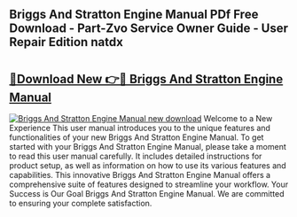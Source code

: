## Briggs And Stratton Engine Manual PDf Free Download - Part-Zvo Service Owner Guide - User Repair Edition natdx

# <h2><a href="http://bc27443.oget.top/?id=Briggs+And+Stratton+Engine+Manual">🔗Download New 👉🔴 Briggs And Stratton Engine Manual</a></h2>

[![Briggs And Stratton Engine Manual new download](https://i.imgur.com/5g1atiW.png)](http://bc27443.oget.top/?id=Briggs+And+Stratton+Engine+Manual)
Welcome to a New Experience This user manual introduces you to the unique features and functionalities of your new Briggs And Stratton Engine Manual. To get started with your Briggs And Stratton Engine Manual, please take a moment to read this user manual carefully. It includes detailed instructions for product setup, as well as information on how to use its various features and capabilities. This innovative Briggs And Stratton Engine Manual offers a comprehensive suite of features designed to streamline your workflow. Your Success is Our Goal Briggs And Stratton Engine Manual. We are committed to ensuring your complete satisfaction.
